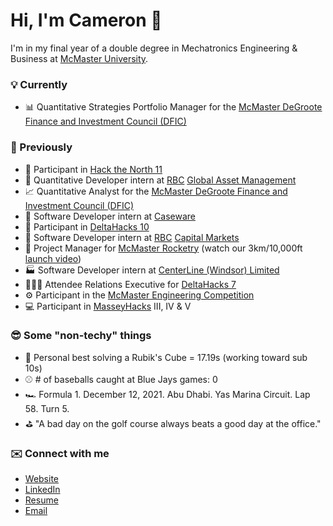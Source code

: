 # Hi, I'm Cameron 👋

I'm in my final year of a double degree in Mechatronics Engineering & Business at [McMaster University](https://www.mcmaster.ca/).

### 💡 Currently

- 📊 Quantitative Strategies Portfolio Manager for the [McMaster DeGroote Finance and Investment Council (DFIC)](https://www.degrootefinance.ca/quant-group)

### 🔄 Previously

- 🪿 Participant in [Hack the North 11](https://hackthenorth.com/)
- 🔢 Quantitative Developer intern at [RBC](https://www.rbc.com/about-rbc.html) [Global Asset Management](https://www.rbcgam.com/en/ca/)
- 📈 Quantitative Analyst for the [McMaster DeGroote Finance and Investment Council (DFIC)](https://www.degrootefinance.ca/quant-group)
- 🧾 Software Developer intern at [Caseware](https://www.caseware.com/ca)
- 🤖 Participant in [DeltaHacks 10](https://deltahacks.com/)
- 🏦 Software Developer intern at [RBC](https://www.rbc.com/about-rbc.html) [Capital Markets](https://www.rbccm.com/en/)
- 🚀 Project Manager for [McMaster Rocketry](https://www.macrocketry.ca/) (watch our 3km/10,000ft [launch video](https://www.youtube.com/watch?v=4lxF2DUAMRA))
- 🏭 Software Developer intern at [CenterLine (Windsor) Limited](https://www.cntrline.com/)
- 🧑🏼‍💻 Attendee Relations Executive for [DeltaHacks 7](https://deltahacks.com/)
- ⚙️ Participant in the [McMaster Engineering Competition](https://macengcomp.weebly.com/)
- 💻 Participant in [MasseyHacks](https://masseyhacks.ca/) III, IV & V

### 😎 Some "non-techy" things

- 🧩 Personal best solving a Rubik's Cube = 17.19s (working toward sub 10s)
- ⚾️ # of baseballs caught at Blue Jays games: 0
- 🏎 Formula 1. December 12, 2021. Abu Dhabi. Yas Marina Circuit. Lap 58. Turn 5.
- ⛳️ "A bad day on the golf course always beats a good day at the office."

### ✉️ Connect with me

- [Website](https://cameronbeneteau.github.io/)
- [LinkedIn](https://www.linkedin.com/in/cameronbeneteau/)
- [Resume](https://cameronbeneteau.github.io/Cameron_Beneteau_resume.pdf)
- [Email](mailto:beneteac@mcmaster.ca)
